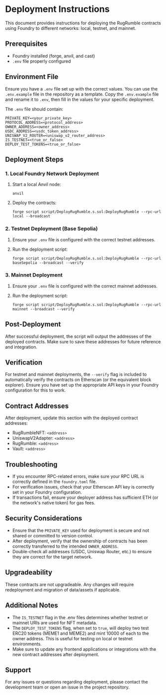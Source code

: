 # Deployment Instructions

This document provides instructions for deploying the RugRumble contracts using Foundry to different networks: local, testnet, and mainnet.

## Prerequisites

- Foundry installed (forge, anvil, and cast)
- `.env` file properly configured

## Environment File

Ensure you have a `.env` file set up with the correct values. You can use the `.env.example` file in the repository as a template. Copy the `.env.example` file and rename it to `.env`, then fill in the values for your specific deployment.

The `.env` file should contain:

```
PRIVATE_KEY=<your_private_key>
PROTOCOL_ADDRESS=<protocol_address>
OWNER_ADDRESS=<owner_address>
USDC_ADDRESS=<usdc_token_address>
UNISWAP_V2_ROUTER=<uniswap_v2_router_address>
IS_TESTNET=<true_or_false>
DEPLOY_TEST_TOKENS=<true_or_false>
```

## Deployment Steps

### 1. Local Foundry Network Deployment

1. Start a local Anvil node:
   ```
   anvil
   ```

2. Deploy the contracts:
   ```
   forge script script/DeployRugRumble.s.sol:DeployRugRumble --rpc-url local --broadcast
   ```

### 2. Testnet Deployment (Base Sepolia)

1. Ensure your `.env` file is configured with the correct testnet addresses.

2. Run the deployment script:
   ```
   forge script script/DeployRugRumble.s.sol:DeployRugRumble --rpc-url baseSepolia --broadcast --verify
   ```

### 3. Mainnet Deployment

1. Ensure your `.env` file is configured with the correct mainnet addresses.

2. Run the deployment script:
   ```
   forge script script/DeployRugRumble.s.sol:DeployRugRumble --rpc-url mainnet --broadcast --verify
   ```

## Post-Deployment

After successful deployment, the script will output the addresses of the deployed contracts. Make sure to save these addresses for future reference and integration.

## Verification

For testnet and mainnet deployments, the `--verify` flag is included to automatically verify the contracts on Etherscan (or the equivalent block explorer). Ensure you have set up the appropriate API keys in your Foundry configuration for this to work.

## Contract Addresses

After deployment, update this section with the deployed contract addresses:

- RugRumbleNFT: `<address>`
- UniswapV2Adapter: `<address>`
- RugRumble: `<address>`
- Vault: `<address>`

## Troubleshooting

- If you encounter RPC-related errors, make sure your RPC URL is correctly defined in the `foundry.toml` file.
- For verification issues, check that your Etherscan API key is correctly set in your Foundry configuration.
- If transactions fail, ensure your deployer address has sufficient ETH (or the network's native token) for gas fees.

## Security Considerations

- Ensure that the `PRIVATE_KEY` used for deployment is secure and not shared or committed to version control.
- After deployment, verify that the ownership of contracts has been correctly transferred to the intended `OWNER_ADDRESS`.
- Double-check all addresses (USDC, Uniswap Router, etc.) to ensure they are correct for the target network.

## Upgradeability

These contracts are not upgradeable. Any changes will require redeployment and migration of data/assets if applicable.

## Additional Notes

- The `IS_TESTNET` flag in the .env files determines whether testnet or mainnet URIs are used for NFT metadata.
- The `DEPLOY_TEST_TOKENS` flag, when set to `true`, will deploy two test ERC20 tokens (MEME1 and MEME2) and mint 10000 of each to the owner address. This is useful for testing on local or testnet environments.
- Make sure to update any frontend applications or integrations with the new contract addresses after deployment.

## Support

For any issues or questions regarding deployment, please contact the development team or open an issue in the project repository.
